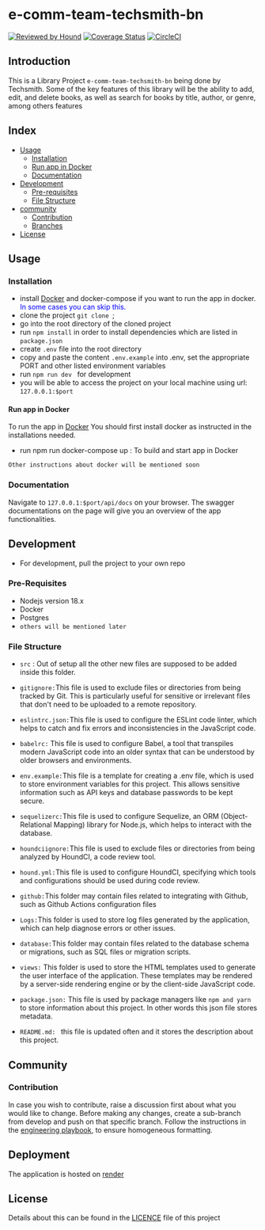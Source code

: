 # e-comm-team-techsmith-bn

[![Reviewed by Hound](https://img.shields.io/badge/Reviewed_by-Hound-8E64B0.svg)](https://houndci.com) [![Coverage Status](https://coveralls.io/repos/github/atlp-rwanda/e-comm-team-techsmith-bn/badge.svg?branch=develop)](https://coveralls.io/github/atlp-rwanda/e-comm-team-techsmith-bn?branch=develop) [![CircleCI](https://dl.circleci.com/status-badge/img/gh/atlp-rwanda/e-comm-team-techsmith-bn/tree/develop.svg?style=svg)](https://dl.circleci.com/status-badge/redirect/gh/atlp-rwanda/e-comm-team-techsmith-bn/tree/develop`:)
## Introduction

This is a Library Project ```e-comm-team-techsmith-bn``` being done by Techsmith. Some of the key features of this library will be the ability to add, edit, and delete books, as well as search for books by title, author, or genre, among others features

## Index

* [Usage](#usage)
    - [Installation](#installation)
    - [Run app in Docker](#docker)
    - [Documentation](#documentation)
* [Development](#development)
    - [Pre-requisites](#pre-requisites)
    - [File Structure](#structure)
* [community](#community)
    - [Contribution](#contribution)
    - [Branches](#branches)
* [License](#license)



## Usage  <a name="usage"></a>

### Installation <a name="installation"></a>

* install [Docker](https://www.docker.com) and docker-compose if you want to run the app in docker. <span style="color: blue">In some cases you can skip this.</span>
* clone the project ```git clone ```;
* go into the root directory of the cloned project
* run ```npm install``` in order to install dependencies which are listed in ```package.json```
* create ```.env``` file into the root directory 
* copy and paste the content ```.env.example``` into .env, set the appropriate PORT and other listed environment variables
* run ```npm run dev ``` for development
* you will be able to access the project on your local machine using url: ```127.0.0.1:$port```


#### Run app in Docker <a name="docker"></a>
To run the app in [Docker](https://www.docker.com) You should first install docker as instructed in the installations needed.

* run npm run docker-compose up : To build and start app in Docker

``` Other instructions about docker will be mentioned soon ```

### Documentation <a name="documentation"></a>

Navigate to ```127.0.0.1:$port/api/docs``` on your browser. The swagger documentations on the page will give you an overview of the app functionalities.

## Development <a name="development"></a>

* For development, pull the project to your own repo

### Pre-Requisites <a name="pre-requisites"></a>

* Nodejs version 18.x
* Docker
* Postgres
* ``` others will be mentioned later ```

### File Structure <a name="structure"> </a>

* ```src``` : Out of setup all the other new files are supposed to be added inside this folder. 


* ```gitignore:```This file is used to exclude files or directories from being tracked by Git. This is particularly useful for sensitive or irrelevant files that don't need to be uploaded to a remote repository.
* ```eslintrc.json:```This file is used to configure the ESLint code linter, which helps to catch and fix errors and inconsistencies in the JavaScript code.
* ```babelrc:``` This file is used to configure Babel, a tool that transpiles modern JavaScript code into an older syntax that can be understood by older browsers and environments.
* ```env.example:```This file is a template for creating a .env file, which is used to store environment variables for this project. This allows sensitive information such as API keys and database passwords to be kept secure.
* ```sequelizerc:```This file is used to configure Sequelize, an ORM (Object-Relational Mapping) library for Node.js, which helps to interact with the database.
* ```houndciignore:```This file is used to exclude files or directories from being analyzed by HoundCI, a code review tool.
* ```hound.yml:```This file is used to configure HoundCI, specifying which tools and configurations should be used during code review.
* ```github:```This folder may contain files related to integrating with Github, such as Github Actions configuration files
* ```Logs:```This folder is used to store log files generated by the application, which can help diagnose errors or other issues.
* ```database:```This folder may contain files related to the database schema or migrations, such as SQL files or migration scripts.
* ```views:``` This folder is used to store the HTML templates used to generate the user interface of the application. These templates may be rendered by a server-side rendering engine or by the client-side JavaScript code.
* ```package.json:``` This file is used by package managers like ```npm and yarn``` to store information about this project. In other words this json file stores metadata.
* ```README.md: ``` this file is updated often and it stores the description about this project.

## Community <a name="community"></a>

### Contribution <a name="contribution"> </a>

In case you wish to contribute, raise a discussion first about what you would like to change. Before making any changes, create a sub-branch from develop and push on that specific branch. Follow the instructions in the [engineering playbook](https://github.com/atlp-rwanda/engineering-playbook/wiki/), to ensure homogeneous formatting.

## Deployment <a name="deployment"> </a>
The application is hosted on [render ](https://e-comm-team-techsmith-bn-staging.onrender.com)

## License

Details about this can be found in the [LICENCE](https://github.com/atlp-rwanda/e-comm-team-techsmith-bn/blob/develop/LICENSE) file of this project







